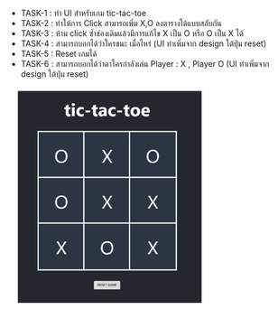 -   TASK-1 : ทำ UI สำหรับเกม tic-tac-toe
-   TASK-2 : ทำให้การ Click สามารถเพิ่ม X,O ลงตารางได้แบบสลับกัน
-   TASK-3 : ห้าม click ซ้ำช่องเดิมแล้วมีการแก้ไข X เป็น O หรือ O เป็น X ได้
-   TASK-4 : สามารถบอกได้ว่าใครชนะ เมื่อไหร่ (UI ทำเพิ่มจาก design ใต้ปุ่ม reset)
-   TASK-5 : Reset เกมได้
-   TASK-6 : สามารถบอกได้ว่าตาใครกำลังเล่น
    Player : X , Player O (UI ทำเพิ่มจาก design ใต้ปุ่ม reset)

![preview](./image.png)
